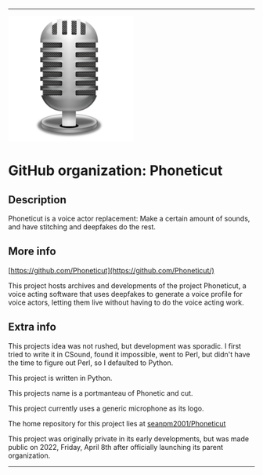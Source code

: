 
***

![Phoneticut1.png failed to load. The file may be missing or corrupt. Check the file path for errors first.](/AdditionalInfo/2/Phoneticut/Phoneticut1.png)

# GitHub organization: Phoneticut

## Description

Phoneticut is a voice actor replacement: Make a certain amount of sounds, and have stitching and deepfakes do the rest.

## More info

[https://github.com/Phoneticut](https://github.com/Phoneticut/)

This project hosts archives and developments of the project Phoneticut, a voice acting software that uses deepfakes to generate a voice profile for voice actors, letting them live without having to do the voice acting work.

## Extra info

This projects idea was not rushed, but development was sporadic. I first tried to write it in CSound, found it impossible, went to Perl, but didn't have the time to figure out Perl, so I defaulted to Python.

This project is written in Python.

This projects name is a portmanteau of Phonetic and cut.

This project currently uses a generic microphone as its logo.

The home repository for this project lies at [seanpm2001/Phoneticut](https://github.com/seanpm2001/Phoneticut/)

This project was originally private in its early developments, but was made public on 2022, Friday, April 8th after officially launching its parent organization.

***
